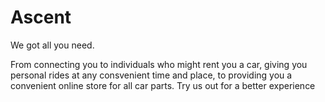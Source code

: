 # Ascent
We got all you need.

From connecting you to individuals who might rent you a car, giving you personal rides at any consvenient time and place, to providing you a convenient online store for all car parts. Try us out for a better experience

